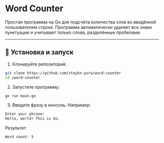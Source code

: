 # Word Counter

Простая программа на Go для подсчёта количества слов во введённой пользователем строке.
Программа автоматически удаляет все знаки пунктуации и учитывает только слова, разделённые пробелами.

---

## 🚀 Установка и запуск

1. Клонируйте репозиторий:

```bash
git clone https://github.com/stoyko-yura/word-counter
cd /word-counter
```

2. Запустите программу:

```bash
go run main.go
```

3. Введите фразу в консоль. Например:

```bash
Enter your phrase:
Hello, world! This is Go.
```

Результат:

```bash
Word count: 5
```
